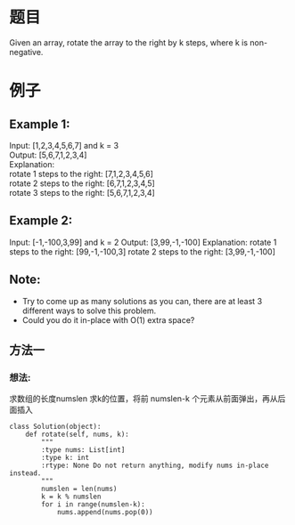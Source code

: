 # 题目
Given an array, rotate the array to the right by k steps, where k is non-negative.

# 例子
## Example 1:
Input: [1,2,3,4,5,6,7] and k = 3  
Output: [5,6,7,1,2,3,4]  
Explanation:  
rotate 1 steps to the right: [7,1,2,3,4,5,6]  
rotate 2 steps to the right: [6,7,1,2,3,4,5]  
rotate 3 steps to the right: [5,6,7,1,2,3,4]  

## Example 2:
Input: [-1,-100,3,99] and k = 2
Output: [3,99,-1,-100]
Explanation: 
rotate 1 steps to the right: [99,-1,-100,3]
rotate 2 steps to the right: [3,99,-1,-100]

## Note:

+ Try to come up as many solutions as you can, there are at least 3 different ways to solve this problem.
+ Could you do it in-place with O(1) extra space?


## 方法一
### 想法:
求数组的长度numslen
求k的位置，将前 numslen-k 个元素从前面弹出，再从后面插入
```
class Solution(object):
    def rotate(self, nums, k):
        """
        :type nums: List[int]
        :type k: int
        :rtype: None Do not return anything, modify nums in-place instead.
        """
        numslen = len(nums)
        k = k % numslen
        for i in range(numslen-k):
            nums.append(nums.pop(0))
```
